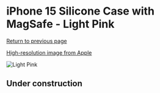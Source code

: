 # iPhone 15 Silicone Case with MagSafe - Light Pink

[Return to previous page](/iphone_15)

[High-resolution image from Apple](https://store.storeimages.cdn-apple.com/8756/as-images.apple.com/is/MT0U3?wid=4500&hei=4500&fmt=png)

<div style="width: 500px"><img src="/everyphone/MT0U3.png" alt="Light Pink"></div>

## Under construction
